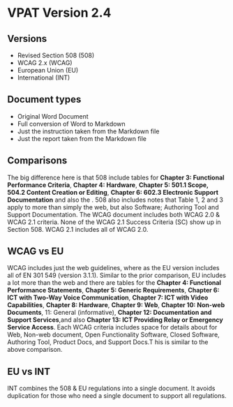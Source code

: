 # VPAT Version 2.4

## Versions

- Revised Section 508 (508)
- WCAG 2.x (WCAG)
- European Union (EU)
- International (INT)

## Document types

- Original Word Document
- Full conversion of Word to Markdown
- Just the instruction taken from the Markdown file
- Just the report taken from the Markdown file

## Comparisons

The big difference here is that 508 include tables for **Chapter 3: Functional Performance Criteria**, **Chapter 4: Hardware**,  **Chapter 5: 501.1 Scope, 504.2 Content Creation or Editing**,  **Chapter 6: 602.3 Electronic Support Documentation** and also the . 508 also includes notes that Table 1, 2 and 3 apply to more than simply the web, but also Software; Authoring Tool and Support Documentation. The WCAG document includes both WCAG 2.0 & WCAG 2.1 criteria. None of the WCAG 2.1 Success Criteria (SC) show up in Section 508. WCAG 2.1 includes all of WCAG 2.0.

## WCAG vs EU
WCAG includes just the web guidelines, where as the EU version includes all of EN 301 549 (version 3.1.1). Similar to the prior comparison, EU includes a lot more than the web and there are tables for the **Chapter 4: Functional Performance Statements**, **Chapter 5: Generic Requirements**, **Chapter 6: ICT with Two-Way Voice Communication**, **Chapter 7: ICT with Video Capabilities**, **Chapter 8: Hardware**, **Chapter 9: Web**, **Chapter 10: Non-web Documents**, 11: General (informative), **Chapter 12: Documentation and Support Services**,and also **Chapter 13: ICT Providing Relay or Emergency Service Access**. Each WCAG criteria includes space for details about for Web, Non-web document, Open Functionality Software, Closed Software, Authoring Tool, Product Docs, and Support Docs.T his is similar to the above comparison.

## EU vs INT

INT combines the 508 & EU regulations into a single document. It avoids duplication for those who need a single document to support all regulations.
